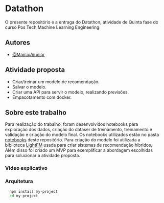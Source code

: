 # Datathon

O presente repositório e a entraga do Datathon, atividade de Quinta fase do curso Pos Tech Machine Learning Engineering 


## Autores

- [@MarcioAjunior](https://github.com/MarcioAjunior)


## Atividade proposta

 - Criar/treinar um modelo de recomendação.
 - Salvar o modelo.
 - Criar uma API para servir o modelo, realizando previsões.
 - Empacotamento com docker.


## Sobre este trabalho

Para realização do trabalho, foram desenvolvidos notebooks para exploração dos dados, criação do dataser de treinamento, treinamento e validação e criação do modelo final. Os notebooks utilizados estão no pasta [notebooks](./notebooks) deste repositório. Para criação do modelo foi utilizada a biblioteca [LightFM](https://making.lyst.com/lightfm/docs/home.html) usada para criar sistemas de recomendação hibridos, Além disso foi criado um MVP para exemplificar a abordagem escolhidas para solucionar a atividade proposta.


### Video explicativo


### Arquitetura

```bash
  npm install my-project
  cd my-project
```
